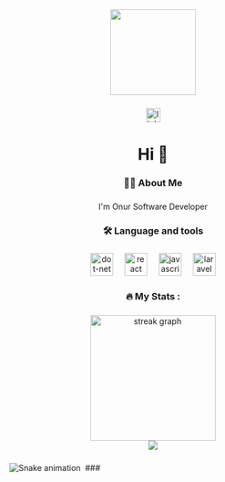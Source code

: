 <div align="center">
  <img height="150" src="https://camo.githubusercontent.com/62da68eb62b1e5f175f7d1f0191dd89a653d7908feb22d37d4a0ab07365d6791/68747470733a2f2f6d656469612e67697068792e636f6d2f6d656469612f4d3967624264396e6244724f5475314d71782f67697068792e676966"  />
</div>

###

<div align="center">
<a href="https://www.linkedin.com/in/onurcpgl" target="blank">
  
  <img src="https://img.shields.io/static/v1?message=LinkedIn&logo=linkedin&label=&color=0077B5&logoColor=white&labelColor=&style=for-the-badge" height="25" alt="linkedin logo"  />
</a>
</div>

###

<h1 align="center">Hi 👋</h1>

###

<h3 align="center">👩‍💻  About Me</h3>

###

<p align="center">I'm Onur Software Developer</p>

###

<h3 align="center">🛠 Language and tools</h3>

###

<div align="center">
  <img src="https://cdn.jsdelivr.net/gh/devicons/devicon/icons/dot-net/dot-net-plain-wordmark.svg" height="40" alt="dot-net logo"  />
  <img width="12" />
  <img src="https://cdn.jsdelivr.net/gh/devicons/devicon/icons/react/react-original.svg" height="40" alt="react logo"  />
  <img width="12" />
  <img src="https://cdn.jsdelivr.net/gh/devicons/devicon/icons/javascript/javascript-original.svg" height="40" alt="javascript logo"  />
  <img width="12" />
  <img src="https://cdn.jsdelivr.net/gh/devicons/devicon/icons/laravel/laravel-plain.svg" height="40" alt="laravel logo"  />
</div>

###

<h3 align="center">🔥   My Stats :</h3>

###

<div align="center">
  <img src="https://streak-stats.demolab.com?user=onurcpgl&locale=en&mode=daily&theme=dark&hide_border=false&border_radius=5&order=3" height="220" alt="streak graph"  />
</div>





<div align="center">
  <img src="https://profile-counter.glitch.me/onurcpgl/count.svg?"  />
</div>

###

<img src="https://raw.githubusercontent.com/onurcpgl/onurcpgl/output/snake.svg" alt="Snake animation" />
<a href='https://svgshare.com/s/vDt' ><img src='https://svgshare.com/i/vDt.svg' title='' /></a>
###
